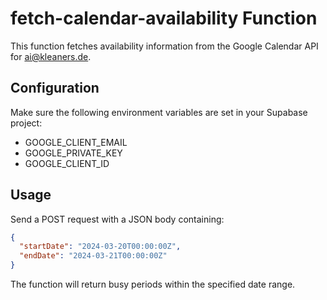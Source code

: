 
# fetch-calendar-availability Function

This function fetches availability information from the Google Calendar API for ai@kleaners.de.

## Configuration

Make sure the following environment variables are set in your Supabase project:

- GOOGLE_CLIENT_EMAIL
- GOOGLE_PRIVATE_KEY
- GOOGLE_CLIENT_ID

## Usage

Send a POST request with a JSON body containing:
```json
{
  "startDate": "2024-03-20T00:00:00Z",
  "endDate": "2024-03-21T00:00:00Z"
}
```

The function will return busy periods within the specified date range.
